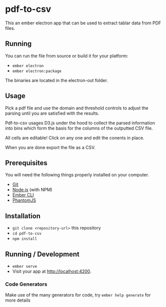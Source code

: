 # pdf-to-csv

This an ember electron app that can be used to extract tablar data from PDF files.


## Running

You can run the file from source or build it for your platform:

- ```ember electron```
- ```ember electron:package```

The binaries are located in the electron-out folder.

## Usage

Pick a pdf file and use the domain and threshold controls to adjust the parsing until you are satisfied with the results.

Pdf-to-csv usages D3.js under the hood to collect the parsed information into bins which form the basis for the columns of the outputted CSV file.

All cells are editable! Click on any one and edit the conents in place.

When you are done export the file as a CSV.

## Prerequisites

You will need the following things properly installed on your computer.

* [Git](https://git-scm.com/)
* [Node.js](https://nodejs.org/) (with NPM)
* [Ember CLI](https://ember-cli.com/)
* [PhantomJS](http://phantomjs.org/)

## Installation

* `git clone <repository-url>` this repository
* `cd pdf-to-csv`
* `npm install`

## Running / Development

* `ember serve`
* Visit your app at [http://localhost:4200](http://localhost:4200).

### Code Generators

Make use of the many generators for code, try `ember help generate` for more details